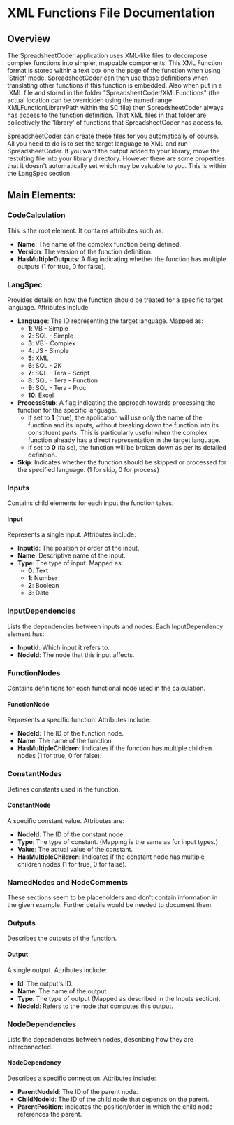 # XML Functions File Documentation

## Overview
The SpreadsheetCoder application uses XML-like files to decompose complex functions into simpler, mappable components.  This XML Function format is stored within a text box one the page of the function when using 'Strict' mode. SpreadsheetCoder can then use those definitions when translating other functions if this function is embedded. Also when put in a .XML file and stored in the folder "SpreadsheetCoder/XMLFunctions" (the actual location can be overridden using the named range XMLFunctionLibraryPath within the SC file) then SpreadsheetCoder always has access to the function definition. That XML files in that folder are collectively the 'library' of functions that SpreadsheetCoder has access to.

SpreadsheetCoder can create these files for you automatically of course. All you need to do is to set the target language to XML and run SpreadsheetCoder. If you want the output added to your library, move the restulting file into your library directory. However there are some properties that it doesn't automatically set which may be valuable to you. This is within the LangSpec section.

## Main Elements:
### CodeCalculation
This is the root element. It contains attributes such as:
- **Name**: The name of the complex function being defined.
- **Version**: The version of the function definition.
- **HasMultipleOutputs**: A flag indicating whether the function has multiple outputs (1 for true, 0 for false).

### LangSpec
Provides details on how the function should be treated for a specific target language. Attributes include:
- **Language**: The ID representing the target language. Mapped as:
  - **1**: VB - Simple
  - **2**: SQL - Simple
  - **3**: VB - Complex
  - **4**: JS - Simple
  - **5**: XML
  - **6**: SQL - 2K
  - **7**: SQL - Tera - Script
  - **8**: SQL - Tera - Function
  - **9**: SQL - Tera - Proc
  - **10**: Excel
- **ProcessStub**: A flag indicating the approach towards processing the function for the specific language.
  - If set to **1** (true), the application will use only the name of the function and its inputs, without breaking down the function into its constituent parts. This is particularly useful when the complex function already has a direct representation in the target language.
  - If set to **0** (false), the function will be broken down as per its detailed definition.
- **Skip**: Indicates whether the function should be skipped or processed for the specified language. (1 for skip, 0 for process)

### Inputs
Contains child elements for each input the function takes.

#### Input
Represents a single input. Attributes include:
- **InputId**: The position or order of the input.
- **Name**: Descriptive name of the input.
- **Type**: The type of input. Mapped as:
  - **0**: Text
  - **1**: Number
  - **2**: Boolean
  - **3**: Date

### InputDependencies
Lists the dependencies between inputs and nodes. Each InputDependency element has:
- **InputId**: Which input it refers to.
- **NodeId**: The node that this input affects.

### FunctionNodes
Contains definitions for each functional node used in the calculation.

#### FunctionNode
Represents a specific function. Attributes include:
- **NodeId**: The ID of the function node.
- **Name**: The name of the function.
- **HasMultipleChildren**: Indicates if the function has multiple children nodes (1 for true, 0 for false).

### ConstantNodes
Defines constants used in the function.

#### ConstantNode
A specific constant value. Attributes are:
- **NodeId**: The ID of the constant node.
- **Type**: The type of constant. (Mapping is the same as for input types.)
- **Value**: The actual value of the constant.
- **HasMultipleChildren**: Indicates if the constant node has multiple children nodes (1 for true, 0 for false).

### NamedNodes and NodeComments
These sections seem to be placeholders and don't contain information in the given example. Further details would be needed to document them.

### Outputs
Describes the outputs of the function.

#### Output
A single output. Attributes include:
- **Id**: The output's ID.
- **Name**: The name of the output.
- **Type**: The type of output (Mapped as described in the Inputs section).
- **NodeId**: Refers to the node that computes this output.

### NodeDependencies
Lists the dependencies between nodes, describing how they are interconnected.

#### NodeDependency
Describes a specific connection. Attributes include:
- **ParentNodeId**: The ID of the parent node.
- **ChildNodeId**: The ID of the child node that depends on the parent.
- **ParentPosition**: Indicates the position/order in which the child node references the parent.
